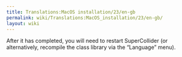 ```yaml
---
title: Translations:MacOS installation/23/en-gb
permalink: wiki/Translations:MacOS_installation/23/en-gb/
layout: wiki
---
```


After it has completed, you will need to restart SuperCollider (or
alternatively, recompile the class library via the “Language” menu).
